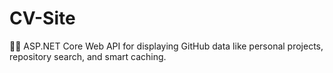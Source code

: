 # CV-Site
🧑‍💻 ASP.NET Core Web API for displaying GitHub data like personal projects, repository search, and smart caching.
